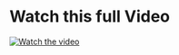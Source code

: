 # Watch this full Video
[![Watch the video](https://github.com/user-attachments/assets/6bc05623-3350-4bdd-90f8-dddc7e0af52a)](https://www.youtube.com/watch?v=vzz8csmtW00)
